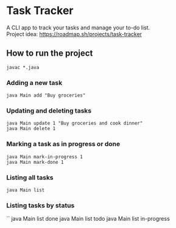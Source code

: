 # Task Tracker

A CLI app to track your tasks and manage your to-do list.<br>
Project idea: https://roadmap.sh/projects/task-tracker

## How to run the project
```
javac *.java
```

### Adding a new task
```
java Main add "Buy groceries"
```

### Updating and deleting tasks
```
java Main update 1 "Buy groceries and cook dinner"
java Main delete 1
```

### Marking a task as in progress or done
```
java Main mark-in-progress 1
java Main mark-done 1
```

### Listing all tasks
```
java Main list
```

### Listing tasks by status
``
java Main list done
java Main list todo
java Main list in-progress
```